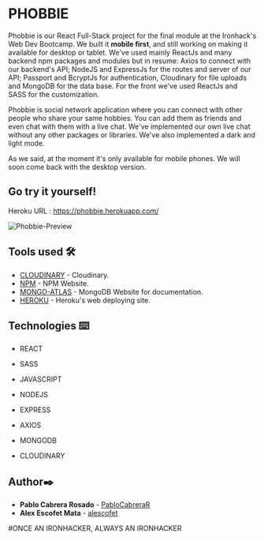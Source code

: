 # PHOBBIE

Phobbie is our React Full-Stack project for the final module at the Ironhack's Web Dev Bootcamp. We built it **mobile first**, and still working on making it available for desktop or tablet. We've used mainly ReactJs and many backend npm packages and modules but in resume: Axios to connect with our backend's API; NodeJS and ExpressJs for the routes and server of our API; Passport and BcryptJs for authentication, Cloudinary for file uploads and MongoDB for the data base. For the front we've used ReactJs and SASS for the customization. 

Phobbie is social network application where you can connect with other people who share your same hobbies. You can add them as friends and even chat with them with a live chat. We've implemented our own live chat without any other packages or libraries. We've also implemented a dark and light mode.

As we said, at the moment it's only available for mobile phones. We will soon come back with the desktop version.

## Go try it yourself!
Heroku URL : https://phobbie.herokuapp.com/


![Phobbie-Preview](https://res.cloudinary.com/hobbiesphere/image/upload/v1621448781/PHOBBIEPREVIEW_vrjmyb.jpg)


## Tools used 🛠️
* [CLOUDINARY](Cloudinaryhttps://cloudinary.com) - Cloudinary.
* [NPM](https://www.npmjs.com/) - NPM Website.
* [MONGO-ATLAS](https://www.mongodb.com) - MongoDB Website for documentation.
* [HEROKU](http://www.heroku.com) - Heroku's web deploying site.


## Technologies ⌨️
* REACT
* SASS
* JAVASCRIPT

* NODEJS
* EXPRESS
* AXIOS
* MONGODB
* CLOUDINARY



## Author✒️
* **Pablo Cabrera Rosado** - [PabloCabreraR](https://github.com/PabloCabreraR)
* **Alex Escofet Mata** - [alescofet](https://github.com/alescofet)


#ONCE AN IRONHACKER, ALWAYS AN IRONHACKER